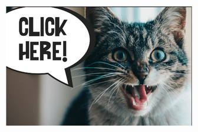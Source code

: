 <a href="https://leetcode.com/problems/find-minimum-in-rotated-sorted-array/description/"><img src="../images/Screenshot 2024-05-12 142206.png" /></a>
